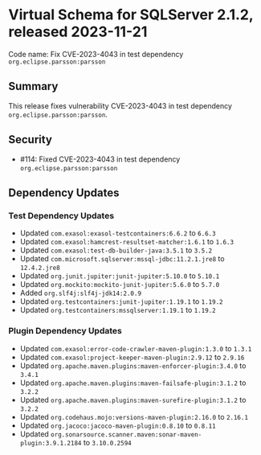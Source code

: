 # Virtual Schema for SQLServer 2.1.2, released 2023-11-21

Code name: Fix CVE-2023-4043 in test dependency `org.eclipse.parsson:parsson`

## Summary

This release fixes vulnerability CVE-2023-4043 in test dependency `org.eclipse.parsson:parsson`.

## Security

* #114: Fixed CVE-2023-4043 in test dependency `org.eclipse.parsson:parsson`

## Dependency Updates

### Test Dependency Updates

* Updated `com.exasol:exasol-testcontainers:6.6.2` to `6.6.3`
* Updated `com.exasol:hamcrest-resultset-matcher:1.6.1` to `1.6.3`
* Updated `com.exasol:test-db-builder-java:3.5.1` to `3.5.2`
* Updated `com.microsoft.sqlserver:mssql-jdbc:11.2.1.jre8` to `12.4.2.jre8`
* Updated `org.junit.jupiter:junit-jupiter:5.10.0` to `5.10.1`
* Updated `org.mockito:mockito-junit-jupiter:5.6.0` to `5.7.0`
* Added `org.slf4j:slf4j-jdk14:2.0.9`
* Updated `org.testcontainers:junit-jupiter:1.19.1` to `1.19.2`
* Updated `org.testcontainers:mssqlserver:1.19.1` to `1.19.2`

### Plugin Dependency Updates

* Updated `com.exasol:error-code-crawler-maven-plugin:1.3.0` to `1.3.1`
* Updated `com.exasol:project-keeper-maven-plugin:2.9.12` to `2.9.16`
* Updated `org.apache.maven.plugins:maven-enforcer-plugin:3.4.0` to `3.4.1`
* Updated `org.apache.maven.plugins:maven-failsafe-plugin:3.1.2` to `3.2.2`
* Updated `org.apache.maven.plugins:maven-surefire-plugin:3.1.2` to `3.2.2`
* Updated `org.codehaus.mojo:versions-maven-plugin:2.16.0` to `2.16.1`
* Updated `org.jacoco:jacoco-maven-plugin:0.8.10` to `0.8.11`
* Updated `org.sonarsource.scanner.maven:sonar-maven-plugin:3.9.1.2184` to `3.10.0.2594`
